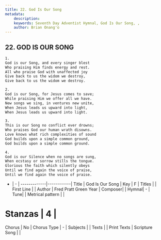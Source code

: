 ```yaml
---
title: 22. God Is Our Song
metadata:
    description: 
    keywords: Seventh Day Adventist Hymnal, God Is Our Song, , 
    author: Brian Onang'o
---
```



## 22. GOD IS OUR SONG

```txt
1.
God is our Song, and every singer blest
Who praising Him finds energy and rest.
All who praise God with unaffected joy
Give back to us the widom we destroy,
Give back to us the widom we destroy.

2.
God is our Song, for Jesus comes to save;
While praising Him we offer all we have.
New songs we sing, in ventures new unite,
When Jesus leads us upward into light,
When Jesus leads us upward into light.

3.
This is our Song no conflict ever drowns;
Who praises God our human wrath disowns.
Love knows what rich complexities of sound
God builds upon a simple common ground,
God builds upon a simple common ground.

4.
God is our Silence when no songs are sung,
When ecstasy or sorrow stills the tongue.
Glorious the faith which silently obeys
Until we find again the voice of praise,
Until we find again the voice of praise.
```

- |   -  |
-------------|------------|
Title | God Is Our Song |
Key | F |
Titles |  |
First Line |  |
Author | Fred Pratt Green
Year | 
Composer|  |
Hymnal|  - |
Tune|  |
Metrical pattern | |
# Stanzas | 4 |
Chorus | No |
Chorus Type | - |
Subjects |  |
Texts |  |
Print Texts | 
Scripture Song |  |
  
